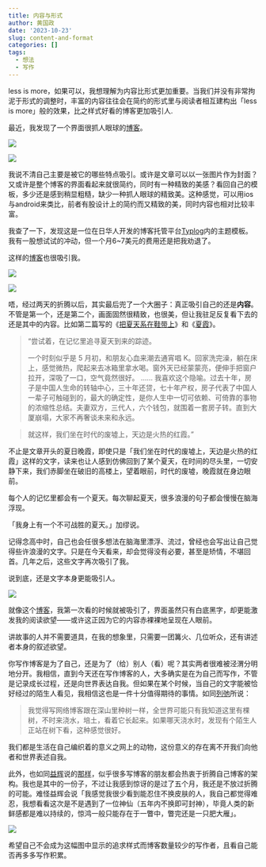 ```yaml
---
title: 内容与形式
author: 黄国政
date: '2023-10-23'
slug: content-and-format
categories: []
tags:
  - 想法
  - 写作
---
```


<!--more-->

less is more，如果可以，我想理解为内容比形式更加重要。当我们并没有非常拘泥于形式的调整时，丰富的内容往往会在简约的形式里与阅读者相互建构出「less is  more」般的效果，比之样式好看的博客更加吸引人.

最近，我发现了一个界面很抓人眼球的[博客](https://wangyurui.com/)。

![](https://cdn.jsdelivr.net/gh/residualsun1/blog-static/images/2023/10/10-23-attractive-blog.png)

![](https://cdn.jsdelivr.net/gh/residualsun1/blog-static/images/2023/10/10-23-attractive-blog-2.png)

我说不清自己主要是被它的哪些特点吸引。或许是文章可以以一张图片作为封面？又或许是整个博客的界面看起来就很简约，同时有一种精致的美感？看回自己的模板，多少还是感到稍显粗糙，缺少一种抓人眼球的精致美。这种感觉，可以用ios与android来类比，前者有股设计上的简约而又精致的美，同时内容也相对比较丰富。

我查了一下，发现这是一位在日华人开发的博客托管平台[Typlog](https://typlog.com/)内的主题模板。我有一股想试试的冲动，但一个月6~7美元的费用还是把我劝退了。

这样的[博客](https://jesor.me/)也很吸引我。

![](https://cdn.jsdelivr.net/gh/residualsun1/blog-static/images/2023/10/10-23-attractive-blog-3.png)

![](https://cdn.jsdelivr.net/gh/residualsun1/blog-static/images/2023/10/10-23-attractive-blog-4.png)

唔，经过两天的折腾以后，其实最后兜了一个大圈子：真正吸引自己的还是**内容**。不管是第一个，还是第二个，画面固然很精致，也很美，但让我驻足反复看下去的还是其中的内容。比如第二篇写的《[把夏天系在鞋带上](https://jesor.me/2010/tying-summer-to-a-shoelace/)》和《[夏霞](https://jesor.me/2022/summer-haze/)》。

> “尝试着，在记忆里追寻夏天到来的踪迹。
>
> 一个时刻似乎是 5 月初，和朋友心血来潮去通宵唱 K。回家洗完澡，躺在床上，感觉微热，爬起来去冰箱里拿水喝。窗外天已经蒙蒙亮，便伸手把窗户拉开，深吸了一口，空气竟然很好。
> ……
>  我喜欢这个隐喻。过去十年，房子是中国人生命的转轴中心，三十年还贷，七十年产权，房子代表了中国人一辈子可触碰到的，最大的确定性，是你人生中一切可依赖、可倚靠的事物的浓缩性总结。夫妻双方，三代人，六个钱包，就围着一套房子转。直到大厦崩塌，大家不再奢谈未来和永远。

> 就这样，我们坐在时代的废墟上，天边是火热的红霞。”

不止是文章开头的夏日晚霞，即使只是「我们坐在时代的废墟上，天边是火热的红霞」这样的文字，读来也让人感到仿佛回到了某个夏天，在时间的尽头里，一切安静下来，我们赤脚坐在破旧的高楼上，望着眼前，时代的废墟，晚霞就在身边眼前。

每个人的记忆里都会有一个夏天。每次聊起夏天，很多浪漫的句子都会慢慢在脑海浮现。

「我身上有一个不可战胜的夏天。」加缪说。

记得念高中时，自己也会任很多想法在脑海里漂浮、流过，曾经也会写出让自己觉得些许浪漫的文字。只是在今天看来，却会觉得没有必要，甚至是矫情，不堪回首。几年之后，这些文字再次吸引了我。

说到底，还是文字本身更能吸引人。

![](https://cdn.jsdelivr.net/gh/residualsun1/blog-static/images/2023/10/10-23-attractive-blog-5.png)

就像这个[博客](https://tufu.me/)，我第一次看的时候就被吸引了，界面虽然只有白底黑字，却更能激发我的阅读欲望——或许这正因为它的内容赤裸裸地呈现在人眼前。

讲故事的人并不需要道具，在我的想象里，只需要一团篝火、几位听众，还有讲述者本身的叙述欲望。

你写作博客是为了自己，还是为了（给）别人（看）呢？其实两者很难被泾渭分明地分开。我相信，直到今天还在写作博客的人，大多确实是在为自己而写作，不管是记录成长过程，还是向世界表达自我。但如果在某个时候，当自己的文字能被恰好经过的陌生人看见，我相信这也是一件十分值得期待的事情。如同[列弛](https://www.liechi.org)所说：

<!-- 对我来说，看我博客的人少是好处。在我心里，我可能是我博客的唯一读者，我想写啥就写啥而不必考虑别人想看啥。当然，可能会遇到志同道合的朋友，这样的朋友虽然少，但更值珍惜。我最怕遇到的情况是，随便发点啥，一堆亲朋好友来点赞，其实他们可能连你写的是什么都没有看。-->
> 我觉得写网络博客跟在深山里种树一样，全世界可能只有我知道这里有棵树，不时来浇水，培土，看着它长起来。如果哪天浇水时，发现有个陌生人正站在树下看，这种感觉很好。

我们都是生活在自己编织着的意义之网上的动物，这份意义的存在离不开我们向他者和世界表述自我。

此外，也如同[益辉](https://yihui.org)说的[那样](https://d.cosx.org/d/423166-frank-harrell-quarto/7)，似乎很多写博客的朋友都会热衷于折腾自己博客的架构。我也是其中的一份子，不过让我感到惊讶的是过了五个月，我还是不放过折腾的可能。难怪益辉会说「我感觉我很少看到能忍住不换皮肤的人，我自己都觉得难忍，我想看看这次是不是遇到了一位神仙（五年内不换即可封神），毕竟人类的新鲜感都是难以持续的，惊鸿一般只能存在于一瞥中，瞥完还是一只肥大雁」。

![](https://cdn.jsdelivr.net/gh/residualsun1/blog-static/images/2023/10/10-23-blog-setups.png)

希望自己不会成为这幅图中显示的追求样式而博客数量较少的写作者，且看自己能否再多多写作积累。